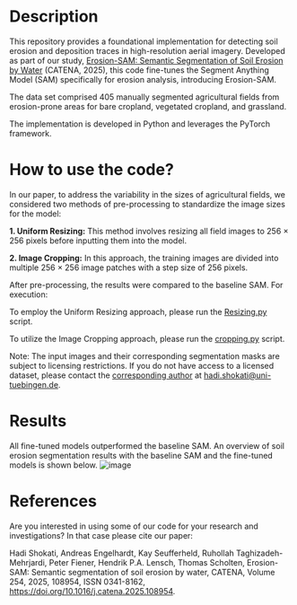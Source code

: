 # Description
This repository provides a foundational implementation for detecting soil erosion and deposition traces in high-resolution aerial imagery. Developed as part of our study, [Erosion-SAM: Semantic Segmentation of Soil Erosion by Water](https://doi.org/10.1016/j.catena.2025.108954) (CATENA, 2025), this code fine-tunes the Segment Anything Model (SAM) specifically for erosion analysis, introducing Erosion-SAM.

The data set comprised 405 manually segmented agricultural fields from erosion-prone areas for bare cropland, vegetated cropland, and grassland. 

The implementation is developed in Python and leverages the PyTorch framework.


# How to use the code?

In our paper, to address the variability in the sizes of agricultural fields, we considered two methods of pre-processing to standardize the image sizes for the model:

**1. Uniform Resizing:** This method involves resizing all field images to 256 × 256 pixels before inputting them into the model.

**2. Image Cropping:** In this approach, the training images are divided into multiple 256 × 256 image patches with a step size of 256 pixels.
   
After pre-processing, the results were compared to the baseline SAM. For execution:

To employ the Uniform Resizing approach, please run the [Resizing.py](https://github.com/hadi1994shokati/Soil-erosion-segmentation/blob/main/Resizing.py) script.

To utilize the Image Cropping approach, please run the [cropping.py](https://github.com/hadi1994shokati/Soil-erosion-segmentation/blob/main/Cropping.py) script.

Note: The input images and their corresponding segmentation masks are subject to licensing restrictions. If you do not have access to a licensed dataset, please contact the [corresponding author](https://uni-tuebingen.de/fakultaeten/mathematisch-naturwissenschaftliche-fakultaet/fachbereiche/geowissenschaften/arbeitsgruppen/geographie/forschungsbereich/bodenkunde-und-geomorphologie/work-group/people-main-pages/doctoral-students/hadi-shokati/) at hadi.shokati@uni-tuebingen.de.


# Results
All fine-tuned models outperformed the baseline SAM. An overview of soil erosion segmentation results with the baseline SAM and the fine-tuned models is shown below.
![image](https://github.com/user-attachments/assets/dbe73432-4690-42bc-9a17-f2a3c4eab6b9)


# References
Are you interested in using some of our code for your research and investigations? In that case please cite our paper:

Hadi Shokati, Andreas Engelhardt, Kay Seufferheld, Ruhollah Taghizadeh-Mehrjardi, Peter Fiener, Hendrik P.A. Lensch, Thomas Scholten,
Erosion-SAM: Semantic segmentation of soil erosion by water,
CATENA,
Volume 254,
2025,
108954,
ISSN 0341-8162,
https://doi.org/10.1016/j.catena.2025.108954.


